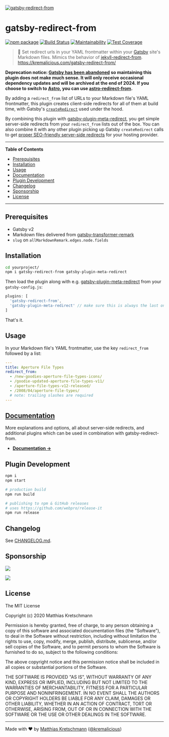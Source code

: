 [![gatsby-redirect-from](https://raw.githubusercontent.com/kremalicious/gatsby-redirect-from/main/src/gatsby-redirect-from.png)](https://kremalicious.com/gatsby-redirect-from/)

# gatsby-redirect-from

[![npm package](https://img.shields.io/npm/v/gatsby-redirect-from.svg)](https://www.npmjs.com/package/gatsby-redirect-from)
[![Build Status](https://github.com/kremalicious/gatsby-redirect-from/workflows/CI/badge.svg)](https://github.com/kremalicious/gatsby-redirect-from/actions)
[![Maintainability](https://api.codeclimate.com/v1/badges/9643b2a038a7d338a73a/maintainability)](https://codeclimate.com/github/kremalicious/gatsby-redirect-from/maintainability)
[![Test Coverage](https://api.codeclimate.com/v1/badges/9643b2a038a7d338a73a/test_coverage)](https://codeclimate.com/github/kremalicious/gatsby-redirect-from/test_coverage)

> 🎯 Set redirect urls in your YAML frontmatter within your [Gatsby](https://www.gatsbyjs.org) site's Markdown files. Mimics the behavior of [jekyll-redirect-from](https://github.com/jekyll/jekyll-redirect-from).
> https://kremalicious.com/gatsby-redirect-from/

**Deprecation notice: [Gatsby has been abandoned](https://github.com/gatsbyjs/gatsby/issues/38696) so maintaining this plugin does not make much sense. It will only receive occasional dependency updates and will be archived at the end of 2024. If you choose to switch to [Astro](https://astro.build), you can use [astro-redirect-from](https://github.com/kremalicious/astro-redirect-from).**

By adding a `redirect_from` list of URLs to your Markdown file's YAML frontmatter, this plugin creates client-side redirects for all of them at build time, with Gatsby's [`createRedirect`](https://www.gatsbyjs.org/docs/actions/#createRedirect) used under the hood.

By combining this plugin with [gatsby-plugin-meta-redirect](https://github.com/getchalk/gatsby-plugin-meta-redirect), you get simple server-side redirects from your `redirect_from` lists out of the box. You can also combine it with any other plugin picking up Gatsby `createRedirect` calls to get [proper SEO-friendly server-side redirects](https://kremalicious.com/gatsby-redirect-from/#server-side-redirects) for your hosting provider.

---

**Table of Contents**

- [Prerequisites](#prerequisites)
- [Installation](#installation)
- [Usage](#usage)
- [Documentation](#documentation)
- [Plugin Development](#plugin-development)
- [Changelog](#changelog)
- [Sponsorship](#sponsorship)
- [License](#license)

---

## Prerequisites

- Gatsby v2
- Markdown files delivered from [gatsby-transformer-remark](https://github.com/gatsbyjs/gatsby/tree/master/packages/gatsby-transformer-remark)
- `slug` on `allMarkdownRemark.edges.node.fields`

## Installation

```bash
cd yourproject/
npm i gatsby-redirect-from gatsby-plugin-meta-redirect
```

Then load the plugin along with e.g. [gatsby-plugin-meta-redirect](https://github.com/getchalk/gatsby-plugin-meta-redirect) from your `gatsby-config.js`:

```js
plugins: [
  'gatsby-redirect-from',
  'gatsby-plugin-meta-redirect' // make sure this is always the last one
]
```

That's it.

## Usage

In your Markdown file's YAML frontmatter, use the key `redirect_from` followed by a list:

```yaml
---
title: Aperture File Types
redirect_from:
  - /new-goodies-aperture-file-types-icons/
  - /goodie-updated-aperture-file-types-v11/
  - /aperture-file-types-v12-released/
  - /2008/04/aperture-file-types/
  # note: trailing slashes are required
---
```

## [Documentation](https://kremalicious.com/gatsby-redirect-from/)

More explanations and options, all about server-side redirects, and additional plugins which can be used in combination with gatsby-redirect-from.

- **[Documentation →](https://kremalicious.com/gatsby-redirect-from/)**

## Plugin Development

```bash
npm i
npm start

# production build
npm run build

# publishing to npm & GitHub releases
# uses https://github.com/webpro/release-it
npm run release
```

## Changelog

See [CHANGELOG.md](CHANGELOG.md).

## Sponsorship

[![](https://img.shields.io/static/v1?label=Say%20Thanks%20With%20Web3&labelColor=%2343a699&message=%E2%9D%A4&logo=Ethereum&color=%23fe8e86&style=for-the-badge)](https://kremalicious.com/thanks)

[![](https://img.shields.io/static/v1?label=Say%20Thanks%20With%20GitHub&labelColor=%2343a699&message=%E2%9D%A4&logo=GitHub&color=%23fe8e86&style=for-the-badge)](https://github.com/sponsors/kremalicious)

## License

The MIT License

Copyright (c) 2020 Matthias Kretschmann

Permission is hereby granted, free of charge, to any person obtaining a copy of this software and associated documentation files (the "Software"), to deal in the Software without restriction, including without limitation the rights to use, copy, modify, merge, publish, distribute, sublicense, and/or sell copies of the Software, and to permit persons to whom the Software is furnished to do so, subject to the following conditions:

The above copyright notice and this permission notice shall be included in all copies or substantial portions of the Software.

THE SOFTWARE IS PROVIDED "AS IS", WITHOUT WARRANTY OF ANY KIND, EXPRESS OR IMPLIED, INCLUDING BUT NOT LIMITED TO THE WARRANTIES OF MERCHANTABILITY, FITNESS FOR A PARTICULAR PURPOSE AND NONINFRINGEMENT. IN NO EVENT SHALL THE AUTHORS OR COPYRIGHT HOLDERS BE LIABLE FOR ANY CLAIM, DAMAGES OR OTHER LIABILITY, WHETHER IN AN ACTION OF CONTRACT, TORT OR OTHERWISE, ARISING FROM, OUT OF OR IN CONNECTION WITH THE SOFTWARE OR THE USE OR OTHER DEALINGS IN THE SOFTWARE.

---

Made with ♥ by [Matthias Kretschmann](https://matthiaskretschmann.com) ([@kremalicious](https://github.com/kremalicious))
